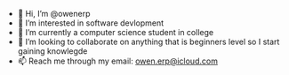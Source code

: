 - 👋 Hi, I’m @owenerp
- 👀 I’m interested in software devlopment
- 🌱 I’m currently a computer science student in college
- 💞️ I’m looking to collaborate on anything that is beginners level so I start gaining knowlegde 
- 📫 Reach me through my email: owen.erp@icloud.com

<!---
owenerp/owenerp is a ✨ special ✨ repository because its `README.md` (this file) appears on your GitHub profile.
You can click the Preview link to take a look at your changes.
--->
